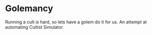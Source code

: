 # Golemancy
Running a cult is hard, so lets have a golem do it for us. An attempt at automating Cultist Simulator.
